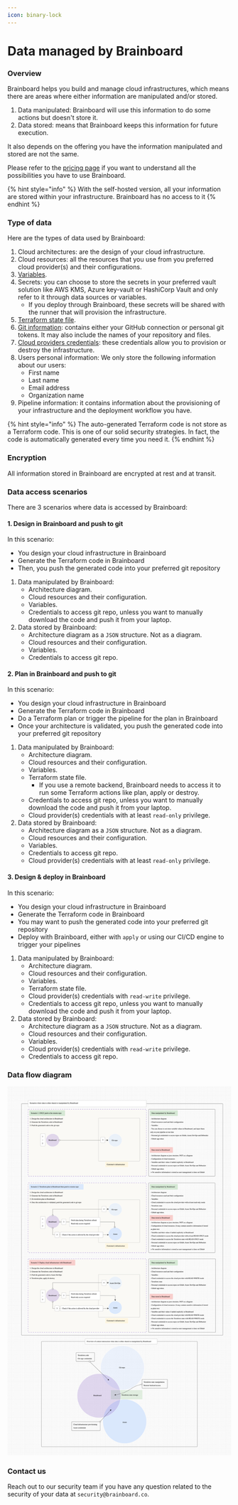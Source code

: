 ```yaml
---
icon: binary-lock
---
```


# Data managed by Brainboard

### Overview

Brainboard helps you build and manage cloud infrastructures, which means there are areas where either information are manipulated and/or stored.

1. Data manipulated: Brainboard will use this information to do some actions but doesn't store it.
2. Data stored: means that Brainboard keeps this information for future execution.

It also depends on the offering you have the information manipulated and stored are not the same.

Please refer to the [pricing page](https://www.brainboard.co/pricing) if you want to understand all the possibilities you have to use Brainboard.

{% hint style="info" %}
With the self-hosted version, all your information are stored within your infrastructure. Brainboard has no access to it
{% endhint %}



### Type of data

Here are the types of data used by Brainboard:

1. Cloud architectures: are the design of your cloud infrastructure.
2. Cloud resources: all the resources that you use from you preferred cloud provider(s) and their configurations.
3. [Variables](../input-output/variables.md).
4. Secrets: you can choose to store the secrets in your preferred vault solution like AWS KMS, Azure key-vault or HashiCorp Vault and only refer to it through data sources or variables.
   * If you deploy through Brainboard, these secrets will be shared with the runner that will provision the infrastructure.
5. [Terraform state file](https://developer.hashicorp.com/terraform/language/state).
6. [Git information](../deployment-and-settings/settings/git-configuration/): contains either your GitHub connection or personal git tokens. It may also include the names of your repository and files.
7. [Cloud providers credentials](../data/cloud-providers/): these credentials allow you to provision or destroy the infrastructure.
8. Users personal information: We only store the following information about our users:
   * First name
   * Last name
   * Email address
   * Organization name
9. Pipeline information: it contains information about the provisioning of your infrastructure and the deployment workflow you have.

{% hint style="info" %}
The auto-generated Terraform code is not store as a Terraform code. This is one of our solid security strategies. In fact, the code is automatically generated every time you need it.
{% endhint %}

### Encryption

All information stored in Brainboard are encrypted at rest and at transit.

### Data access scenarios

There are 3 scenarios where data is accessed by Brainboard:

#### 1. Design in Brainboard and push to git

In this scenario:

* You design your cloud infrastructure in Brainboard
* Generate the Terraform code in Brainboard
* Then, you push the generated code into your preferred git repository

1. Data manipulated by Brainboard:
   * Architecture diagram.
   * Cloud resources and their configuration.
   * Variables.
   * Credentials to access git repo, unless you want to manually download the code and push it from your laptop.
2. Data stored by Brainboard:
   * Architecture diagram as a `JSON` structure. Not as a diagram.
   * Cloud resources and their configuration.
   * Variables.
   * Credentials to access git repo.

#### 2. Plan in Brainboard and push to git

In this scenario:

* You design your cloud infrastructure in Brainboard
* Generate the Terraform code in Brainboard
* Do a Terraform plan or trigger the pipeline for the plan in Brainboard
* Once your architecture is validated, you push the generated code into your preferred git repository

1. Data manipulated by Brainboard:
   * Architecture diagram.
   * Cloud resources and their configuration.
   * Variables.
   * Terraform state file.
     * If you use a remote backend, Brainboard needs to access it to run some Terraform actions like plan, apply or destroy.
   * Credentials to access git repo, unless you want to manually download the code and push it from your laptop.
   * Cloud provider(s) credentials with at least `read-only` privilege.
2. Data stored by Brainboard:
   * Architecture diagram as a `JSON` structure. Not as a diagram.
   * Cloud resources and their configuration.
   * Variables.
   * Credentials to access git repo.
   * Cloud provider(s) credentials with at least `read-only` privilege.

#### 3. Design & deploy in Brainboard

In this scenario:

* You design your cloud infrastructure in Brainboard
* Generate the Terraform code in Brainboard
* You may want to push the generated code into your preferred git repository
* Deploy with Brainboard, either with `apply` or using our CI/CD engine to trigger your pipelines

1. Data manipulated by Brainboard:
   * Architecture diagram.
   * Cloud resources and their configuration.
   * Variables.
   * Terraform state file.
   * Cloud provider(s) credentials with `read-write` privilege.
   * Credentials to access git repo, unless you want to manually download the code and push it from your laptop.
2. Data stored by Brainboard:
   * Architecture diagram as a `JSON` structure. Not as a diagram.
   * Cloud resources and their configuration.
   * Variables.
   * Cloud provider(s) credentials with `read-write` privilege.
   * Credentials to access git repo.

### Data flow diagram

![Brainboard data flow](../.gitbook/assets/data-flow.png)

### Contact us

Reach out to our security team if you have any question related to the security of your data at `security@brainboard.co`.
